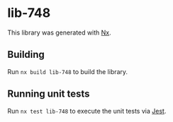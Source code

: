 # lib-748

This library was generated with [Nx](https://nx.dev).

## Building

Run `nx build lib-748` to build the library.

## Running unit tests

Run `nx test lib-748` to execute the unit tests via [Jest](https://jestjs.io).
